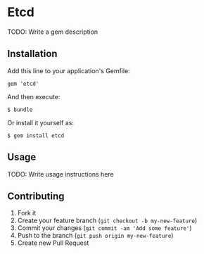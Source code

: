 # Etcd

TODO: Write a gem description

## Installation

Add this line to your application's Gemfile:

    gem 'etcd'

And then execute:

    $ bundle

Or install it yourself as:

    $ gem install etcd

## Usage

TODO: Write usage instructions here

## Contributing

1. Fork it
2. Create your feature branch (`git checkout -b my-new-feature`)
3. Commit your changes (`git commit -am 'Add some feature'`)
4. Push to the branch (`git push origin my-new-feature`)
5. Create new Pull Request
